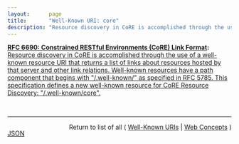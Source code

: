 ```yaml
---
layout:      page
title:       "Well-Known URI: core"
description: "Resource discovery in CoRE is accomplished through the use of a well-known resource URI that returns a list of links about resources hosted by that server and other link relations. Well-known resources have a path component that begins with \"/.well-known/\" as specified in RFC 5785. This specification defines a new well-known resource for CoRE Resource Discovery: \"/.well-known/core\"."
---
```


**[RFC 6690: Constrained RESTful Environments (CoRE) Link Format](/specs/IETF/RFC/6690 "This specification defines Web Linking using a link format for use by constrained web servers to describe hosted resources, their attributes, and other relationships between links. Based on the HTTP Link Header field defined in RFC 5988, the Constrained RESTful Environments (CoRE) Link Format is carried as a payload and is assigned an Internet media type. &#34;RESTful&#34; refers to the Representational State Transfer (REST) architecture. A well-known URI is defined as a default entry point for requesting the links hosted by a server."):** [Resource discovery in CoRE is accomplished through the use of a well-known resource URI that returns a list of links about resources hosted by that server and other link relations. Well-known resources have a path component that begins with "/.well-known/" as specified in RFC 5785. This specification defines a new well-known resource for CoRE Resource Discovery: "/.well-known/core".](http://tools.ietf.org/html/rfc6690#section-4 "Read documentation for Well-Known URI &#34;core&#34;")

<br/>
<hr/>

<p style="float : left"><a href="core.json" title="JSON representing this particular Web Concept value">JSON</a></p>
<p style="text-align: right">Return to list of all ( <a href="../well-known-uris">Well-Known URIs</a> | <a href="../">Web Concepts</a> )</p>
